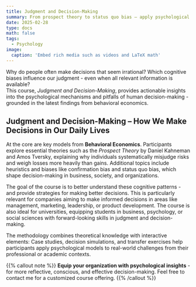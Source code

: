 ```yaml
---
title: Judgment and Decision-Making
summary: From prospect theory to status quo bias – apply psychological models practically and make smarter decisions.
date: 2025-02-28
type: docs
math: false
tags:
  - Psychology
image:
  caption: 'Embed rich media such as videos and LaTeX math'
---
```


Why do people often make decisions that seem irrational? Which cognitive biases influence our judgment - even when all relevant information is available?  
This course, *Judgment and Decision-Making*, provides actionable insights into the psychological mechanisms and pitfalls of human decision-making - grounded in the latest findings from behavioral economics.

## Judgment and Decision-Making – How We Make Decisions in Our Daily Lives

At the core are key models from **Behavioral Economics**. Participants explore essential theories such as the *Prospect Theory* by Daniel Kahneman and Amos Tversky, explaining why individuals systematically misjudge risks and weigh losses more heavily than gains. Additional topics include heuristics and biases like confirmation bias and status quo bias, which shape decision-making in business, society, and organizations.

The goal of the course is to better understand these cognitive patterns - and provide strategies for making better decisions. This is particularly relevant for companies aiming to make informed decisions in areas like management, marketing, leadership, or product development. The course is also ideal for universities, equipping students in business, psychology, or social sciences with forward-looking skills in judgment and decision-making.

The methodology combines theoretical knowledge with interactive elements: Case studies, decision simulations, and transfer exercises help participants apply psychological models to real-world challenges from their professional or academic contexts.

{{% callout note %}}
**Equip your organization with psychological insights** - for more reflective, conscious, and effective decision-making. Feel free to contact me for a customized course offering.
{{% /callout %}}